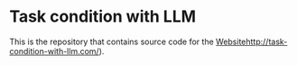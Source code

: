 # Task condition with LLM

This is the repository that contains source code for the [Website](http://task-condition-with-llm.com/)http://task-condition-with-llm.com/).
